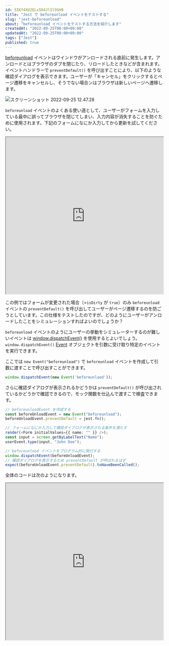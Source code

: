 ```yaml
---
id: 5IKf4XU2ELx5O4JlSl9SH9
title: "Jest で beforeunload イベントをテストする"
slug: "jest-beforeunload"
about: "beforeunload イベントをテストする方法を紹介します"
createdAt: "2022-09-25T00:00+09:00"
updatedAt: "2022-09-25T00:00+09:00"
tags: ["Jest"]
published: true
---
```

[beforeunload](https://developer.mozilla.org/ja/docs/Web/API/Window/beforeunload_event) イベントはウインドウがアンロードされる直前に発生します。アンロードとはブラウザのダブを閉じたり、リロードしたときなどが含まれます。イベントハンドラーで `preventDefault()` を呼び出すことにより、以下のような確認ダイアログを表示できます。ユーザーが「キャンセル」をクリックするとページ遷移をキャンセルし、そうでない場合ンはブラウザは新しいページへ遷移します。

![スクリーンショット 2022-09-25 12.47.28](//images.ctfassets.net/in6v9lxmm5c8/3MRL4RPGLnUaaihBqqF5QG/cd3a916d11d0add4790094541c6fefd9/____________________________2022-09-25_12.47.28.png)

`beforeunload` イベントのよくある使い道として、ユーザーがフォームを入力している最中に誤ってブラウザを閉じてしまい、入力内容が消失することを防ぐために使用されます。下記のフォームになにか入力してから更新を試してください。

<iframe src="https://stackblitz.com/edit/react-ts-ef2qbb?embed=1&file=Form.tsx" height="500" width="100%"></iframe>

この例ではフォームが変更された場合（=`isDirty` が `true`）のみ `beforeunload` イベントの `preventDefault()` を呼び出してユーザーがページ遷移するのを防ごうとしています。この仕様をテストしたのですが、どのようにユーザーがアンロードしたことをシミュレーションすればよいのでしょうか？

`beforeunload` イベントのようにユーザーの挙動をシミュレーターするのが難しいイベントは [window.dispatchEvent()](https://developer.mozilla.org/ja/docs/Web/API/EventTarget/dispatchEvent) を使用するとよいでしょう。 `window.dispatchEvent()` [Event](https://developer.mozilla.org/ja/docs/Web/API/Event) オブジェクトを引数に受け取り特定のイベントを実行できます。

ここでは `new Event("beforeunload")` で `beforeunload` イベントを作成して引数に渡すことで呼び出すことができます。

```ts
window.dispatchEvent(new Event('beforeunlaod'));
```

さらに確認ダイアログが表示されるかどうかは `preventDefault()` が呼び出されているかどうかで確認できるので、モック関数を仕込んで渡すこで検査できます。

```ts
// beforeunloadEvent を作成する
const beforeUnloadEvent = new Event("beforeunload");
beforeUnloadEvent.preventDefault = jest.fn();

// フォームになにか入力して確認ダイアログが表示される条件を満たす
render(<Form initialValues={{ name: "" }} />);
const input = screen.getByLabelText("Name");
userEvent.type(input, "John Doe");

// beforeunload イベントをプログラム的に発行する
window.dispatchEvent(beforeUnloadEvent);
// 確認ダイアログを表示するため preventDefault が呼ばれるはず
expect(beforeUnloadEvent.preventDefault).toHaveBeenCalled();
```

全体のコードは次のようになります。

<iframe src="https://stackblitz.com/edit/react-ts-ef2qbb?embed=1&file=Form.spec.tsx" height="500" width="100%"></iframe>

